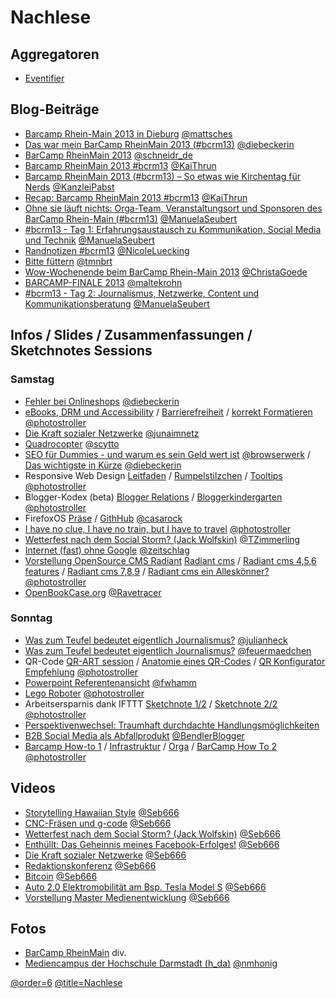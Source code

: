 # Nachlese

## Aggregatoren

 * [Eventifier](http://eventifier.com/event/bcrm13/popular)

## Blog-Beiträge
 * [Barcamp Rhein-Main 2013 in Dieburg](http://blog.sperr-objekt.de/content/1000424-Barcamp-Rhein-Main-2013-in-Dieburg.html) [@mattsches](https://twitter.com/@mattsches)
 * [Das war mein BarCamp RheinMain 2013 (#bcrm13)](http://www.diebeckerin.de/rueckblick-barcamp-rheinmain-2013/#more-574) [@diebeckerin](https://twitter.com/@diebeckerin)
 * [BarCamp RheinMain 2013](http://schneidr.de/2013/11/barcamp-rheinmain-2013/) [@schneidr_de](https://twitter.com/@schneidr_de)
 * [Barcamp RheinMain 2013 #bcrm13](http://kaithrun.de/events/barcamps-events/barcamp-rheinmain-2013-bcrm13) [@KaiThrun](https://twitter.com/@KaiThrun)
 * [Barcamp RheinMain 2013 (#bcrm13) – So etwas wie Kirchentag für Nerds](http://pabstblog.de/2013/11/barcamp-rheinmain-2013-bcrm13-so-etwas-wie-kirchentag-fuer-nerds) [@KanzleiPabst](https://twitter.com/@KanzleiPabst)
 * [Recap: Barcamp RheinMain 2013 #bcrm13](http://blog.247grad.de/247grad/team/barcamp-rheinmain-2013) [@KaiThrun](https://twitter.com/@KaiThrun)
 * [Ohne sie läuft nichts: Orga-Team, Veranstaltungsort und Sponsoren des BarCamp Rhein-Main (#bcrm13)](http://www.seubert-pr.de/blog/2013/11/25/sponsoren-barcamp-rhein-main-bcrm13/) [@ManuelaSeubert](https://twitter.com/@ManuelaSeubert)
 * [#bcrm13 - Tag 1: Erfahrungsaustausch zu Kommunikation, Social Media und Technik](http://www.seubert-pr.de/blog/2013/11/26/bcrm13-tag-1-erfahrungsaustausch-zu-kommunikation-social-media-und-technik/) [@ManuelaSeubert](https://twitter.com/@ManuelaSeubert) 
 * [Randnotizen #bcrm13](http://blog.poasworld.de/randnotizen-bcrm13/) [@NicoleLuecking](https://twitter.com/@NicoleLuecking)
 * [Bitte füttern](http://www.me-blog.de/bitte-fuettern/#more-464) [@tmnbrt](https://twitter.com/@tmnbrt)
 * [Wow-Wochenende beim BarCamp Rhein-Main 2013](http://www.digitalmediawomen.de/2013/11/27/wahnsinns-wochenende-das-barcamp-rhein-main-2013/) [@ChristaGoede](https://twitter.com/@ChristaGoede)
 * [BARCAMP-FINALE 2013](http://www.maltekrohn.de/2013/12/01/barcamps-2013-raspberry-pi-geocaching-fuer-anfaenger/) [@maltekrohn](https://twitter.com/@maltekrohn)
 * [#bcrm13 - Tag 2: Journalismus, Netzwerke, Content und Kommunikationsberatung](http://www.seubert-pr.de/blog/2013/12/01/bcrm13-tag-2-journalismus-netzwerke-content-und-kommunikationsberatung/) [@ManuelaSeubert](https://twitter.com/@ManuelaSeubert)

## Infos / Slides / Zusammenfassungen / Sketchnotes Sessions

### Samstag

 * [Fehler bei Onlineshops](http://www.diebeckerin.de/onlineshops-fehler-die-man-unbedingt-vermeiden-sollte/) [@diebeckerin](https://twitter.com/@diebeckerin)
 * [eBooks, DRM und Accessibility](https://twitter.com/photostroller/status/404193674138890241/photo/1) / [Barrierefreiheit](https://twitter.com/photostroller/status/404196139911503872/photo/1) / [korrekt Formatieren](https://twitter.com/photostroller/status/404198044301680642/photo/1) [@photostroller](https://twitter.com/@photostroller) 
 * [Die Kraft sozialer Netzwerke](http://de.slideshare.net/junasample/praesentation-28568535) [@junaimnetz](https://twitter.com/@junaimnetz)
 * [Quadrocopter](http://de.slideshare.net/scytto/quadrocopter-private-drohne-oder-tolles-hobby) [@scytto](https://twitter.com/@scytto)
 * [SEO für Dummies - und warum es sein Geld wert ist](http://browserwerk.de/BCRM/dieburg/seo-session/) [@browserwerk](https://twitter.com/@browserwerk) / [Das wichtigste in Kürze](http://www.diebeckerin.de/seo-das-wichtigste-kuerze/#more-570) [@diebeckerin](https://twitter.com/@diebeckerin)
 * Responsive Web Design [Leitfaden](https://twitter.com/photostroller/status/404243620632350720/photo/1) / [Rumpelstilzchen](https://twitter.com/photostroller/status/404249840135073794/photo/1) / [Tooltips](https://twitter.com/photostroller/status/404250999335825408/photo/1) [@photostroller](https://twitter.com/@photostroller)
 * Blogger-Kodex (beta) [Blogger Relations](https://twitter.com/photostroller/status/404257941185785856/photo/1) / [Bloggerkindergarten](https://twitter.com/photostroller/status/404262337357434880/photo/1)  [@photostroller](https://twitter.com/@photostroller)
 * FirefoxOS [Präse](http://bcrm13.appsbu.de/) / [GithHub](https://github.com/appsbu-de/talk-ffos_bcrm13) [@casarock](https://twitter.com/@casarock)
 * [I have no clue, I have no train, but I have to travel](https://twitter.com/photostroller/status/404281918528581633/photo/1) [@photostroller](https://twitter.com/@photostroller)
 * [Wetterfest nach dem Social Storm? (Jack Wolfskin)](https://app.box.com/s/cqftc42fqj9kvwji103p) [@TZimmerling](https://twitter.com/@TZimmerling)
 * [Internet (fast) ohne Google](https://own.bullenscheisse.de/public.php?service=files&t=1a54c71baa050f3f222753cf5bbe1a02) [@zeitschlag](https://twitter.com/@zeitschlag)
 * [Vorstellung OpenSource CMS Radiant](https://speakerdeck.com/qutic/radiant-cms) [Radiant cms](https://twitter.com/photostroller/status/404295199494381568/photo/1) / [Radiant cms 4,5,6 features](https://twitter.com/photostroller/status/404298312385183744/photo/1) / [Radiant cms 7,8,9](https://twitter.com/photostroller/status/404300711426416640/photo/1) / [Radiant cms ein Alleskönner?](https://twitter.com/photostroller/status/404304985929682944/photo/1) [@photostroller](https://twitter.com/@photostroller)
 * [OpenBookCase.org](http://de.slideshare.net/Ravetracer/openbookcaseorg-wheres-your-next-public-book-case) [@Ravetracer](https://twitter.com/@Ravetracer)

### Sonntag

 * [Was zum Teufel bedeutet eigentlich Journalismus?](http://www.netzpiloten.de/was-zum-teufel-bedeutet-journalismus/) [@julianheck](https://twitter.com/@julianheck)
 * [Was zum Teufel bedeutet eigentlich Journalismus?](http://j.mp/DnT-Wuensche ) [@feuermaedchen](https://twitter.com/@feuermaedchen)
 * QR-Code [QR-ART session](https://twitter.com/photostroller/status/404672435737198592/photo/1/) / [Anatomie eines QR-Codes](https://twitter.com/photostroller/status/404556559553798144/photo/1) / [QR Konfigurator Empfehlung](https://twitter.com/photostroller/status/404559579339427840/photo/1) [@photostroller](https://twitter.com/@photostroller)
 * [Powerpoint Referentenansicht](http://injelea-blog.de/2013/09/23/referentenansicht-in-powerpoint-2013/) [@fwhamm](https://twitter.com/@fwhamm)
 * [Lego Roboter](https://twitter.com/photostroller/status/404569669295550464/photo/1) [@photostroller](https://twitter.com/@photostroller)
 * Arbeitsersparnis dank IFTTT [Sketchnote 1/2](https://twitter.com/photostroller/status/404598602737020929/photo/1) / [Sketchnote 2/2](https://twitter.com/photostroller/status/404602712177647616/photo/1) [@photostroller](https://twitter.com/@photostroller)
 * [Perspektivenwechsel: Traumhaft durchdachte Handlungsmöglichkeiten](https://github.com/BCRM/www-content/raw/master/Downloads/Perspektivenwechsel.pdf)
 * [B2B Social Media als Abfallprodukt](https://plus.google.com/+SaschaStoltenow/posts/aKNug9Sf7bv) [@BendlerBlogger](https://twitter.com/@BendlerBlogger)
 * [Barcamp How-to 1](https://twitter.com/photostroller/status/404612934300467200/photo/1) / [Infrastruktur](https://twitter.com/photostroller/status/404614821749850113/photo/1) / [Orga](https://twitter.com/photostroller/status/404617630339698688/photo/1) / [BarCamp How To 2](https://twitter.com/photostroller/status/404621632867536897/photo/1) [@photostroller](https://twitter.com/@photostroller)

## Videos

 * [Storytelling Hawaiian Style](https://www.youtube.com/watch?v=nZh1H7OvFhQ) [@Seb666](https://twitter.com/@Seb666)
 * [CNC-Fräsen und g-code](http://www.youtube.com/watch?v=WSRKeHK5cys) [@Seb666](https://twitter.com/@Seb666)
 * [Wetterfest nach dem Social Storm? (Jack Wolfskin)](http://www.youtube.com/watch?v=gAKUOjv8RfM) [@Seb666](https://twitter.com/@Seb666)
 * [Enthüllt: Das Geheinnis meines Facebook-Erfolges!](http://www.youtube.com/watch?v=VAyVmgeCDQg) [@Seb666](https://twitter.com/@Seb666)
 * [Die Kraft sozialer Netzwerke](http://www.youtube.com/watch?v=oJ2s75h_XZ4) [@Seb666](https://twitter.com/@Seb666)
 * [Redaktionskonferenz](http://www.youtube.com/watch?v=3zQpIu5VlDM) [@Seb666](https://twitter.com/@Seb666)
 * [Bitcoin](http://www.youtube.com/watch?v=WCCsNchGkM4) [@Seb666](https://twitter.com/@Seb666)
 * [Auto 2.0 Elektromobilität am Bsp. Tesla Model S](http://www.youtube.com/watch?v=VpvDLR5OaI) [@Seb666](https://twitter.com/@Seb666)
 * [Vorstellung Master Medienentwicklung](http://www.youtube.com/watch?v=23MfWs9iNW0) [@Seb666](https://twitter.com/@Seb666)


## Fotos

 * [BarCamp RheinMain](http://www.flickr.com/photos/netzkultur/sets/72157638046804675/) div.
 * [Mediencampus der Hochschule Darmstadt (h_da)](http://www.flickr.com/groups/mediencampus/) [@nmhonig](https://twitter.com/@nmhonig)

[@order=6](https://twitter.com/@order=6)
[@title=Nachlese](https://twitter.com/@title=Nachlese)

